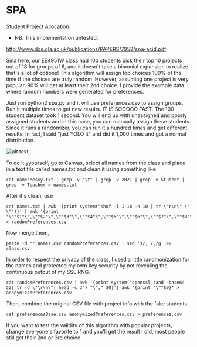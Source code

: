 # SPA
Student Project Allocation.
* NB. This implementation untested.

http://www.dcs.gla.ac.uk/publications/PAPERS/7952/spa-acid.pdf

Sina here, our EE4951W class had 100 students pick their top 10 projects out of 18 for groups of 6, and it doesn't take a binomial expansion to realize that's a lot of options!
This algorithm will assign top choices 100% of the time if the choices are truly random. However, assuming one project is very popular, 90% will get at least their 2nd choice.
I provide the example data where random numbers were generated for preferences.

Just run python2 spa.py and it will use preferences.csv to assign groups.
Run it multiple times to get new results. IT IS SOOOOO FAST. The 100 student dataset took 1 second.
You will end up with unassigned and poorly assigned students and in this case, you can manually assign these students.
Since it runs a randomizer, you can run it a hundred times and get different results.
In fact, I said "just YOLO it" and did it 1,000 times and got a normal distribution.

![alt text](https://github.com/rgbbytes/SPA/blob/master/histogram.png?raw=true)



To do it yyourself, go to Canvas, select all names from the class and place in a text file called names.txt and clean it using something like

    cat namesMessy.txt | grep -v "\t" | grep -v 2021 | grep -v Student | grep -v Teacher > names.txt

After it's clean, use

    cat names.txt | awk '{print system("shuf -i 1-18 -n 10 | tr \"r\n\" \" \"")}' | awk '{print "\""$1"\",\""$2"\",\""$3"\",\""$4"\",\""$5"\",\""$6"\",\""$7"\",\""$8"\",\""$9"\",\""$10"\""}' > randomPreferences.csv

Now merge them,

    paste -d "" names.csv randomPreferences.csv | sed 's/, /,/g' >> class.csv

In order to respect the privacy of the class, I used a little randmonization for the names and protected my own key security by not revealing the continuous output of my SSL RNG.

    cat randomPreferences.csv | awk '{print system("openssl rand -base64 52| tr -d \"\r\n\"| head -c 3") "\"," $0}'| awk '{print "\""$0}' > anonymizedPreferences.csv

Then, combine the original CSV file with project info with the fake students.

    cat preferencesBase.csv anonymizedPreferences.csv > preferences.csv

If you want to test the validity of this algorithm with popular projects, change everyone's favorite to 1 and you'll get the result I did, most people still get their 2nd or 3rd choice.
